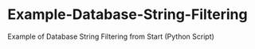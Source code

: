 # Example-Database-String-Filtering
Example of Database String Filtering from Start (Python Script)
